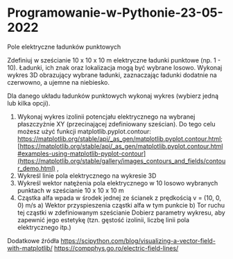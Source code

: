 # Programowanie-w-Pythonie-23-05-2022
Pole elektryczne ładunków punktowych


Zdefiniuj w sześcianie 10 x 10 x 10 m elektryczne ładunki punktowe (np. 1 - 10). Ładunki, ich znak oraz lokalizacja mogą być wybrane losowo. Wykonaj wykres 3D obrazujący wybrane ładunki, zaznaczając ładunki dodatnie na czerwowno, a ujemne na niebiesko. 

Dla danego układu ładunków punktowych wykonaj wykres (wybierz jedną lub kilka opcji). 

1) Wykonaj wykres izolinii potencjału elektrycznego na wybranej płaszczyżnie XY (przecinającej zdefiniowany sześcian). Do tego celu możesz użyć funkcji matplotlib.pyplot.contour: https://matplotlib.org/stable/api/_as_gen/matplotlib.pyplot.contour.html;  [https://matplotlib.org/stable/api/_as_gen/matplotlib.pyplot.contour.html#examples-using-matplotlib-pyplot-contour](https://matplotlib.org/stable/gallery/images_contours_and_fields/contour_demo.html) ,  
2) Wykreśl linie pola elektrycznego na wykresie 3D
3) Wykreśl wektor natężenia pola elektrycznego w 10 losowo wybranych punktach w sześcianie 10 x 10 x 10 m
4) Cząstka alfa wpada w środek jednej ze ścianek z prędkością v = (10, 0, 0) m/s
  a) Wektor przyspieszenia cząstki alfa w tym punkcie
  b) Tor ruchu tej cząstki w zdefiniowanym sześcianie
Dobierz parametry wykresu, aby zapewnić jego estetykę (tzn. gęstość izolinii, liczbę linii pola elektrycznego itp.)

Dodatkowe źródła
https://scipython.com/blog/visualizing-a-vector-field-with-matplotlib/
https://compphys.go.ro/electric-field-lines/
